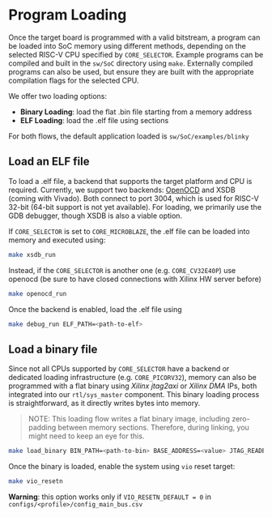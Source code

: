 # Program Loading

Once the target board is programmed with a valid bitstream, a program can be loaded into SoC memory using different methods, depending on the selected RISC-V CPU specified by `CORE_SELECTOR`. Example programs can be compiled and built in the `sw/SoC` directory using `make`. Externally compiled programs can also be used, but ensure they are built with the appropriate compilation flags for the selected CPU.

We offer two loading options:
- **Binary Loading**: load the flat .bin file starting from a memory address
- **ELF Loading**: load the .elf file using sections

For both flows, the default application loaded is `sw/SoC/examples/blinky`

## Load an ELF file

To load a .elf file, a backend that supports the target platform and CPU is required. Currently, we support two backends:
[OpenOCD](OPENOCD_INSTALLATION.md) and XSDB (coming with Vivado). Both connect to port 3004, which is used for RISC-V 32-bit (64-bit support is not yet available).
For loading, we primarily use the GDB debugger, though XSDB is also a viable option.

If `CORE_SELECTOR` is set to `CORE_MICROBLAZE`, the .elf file can be loaded into memory and executed using:
``` bash
make xsdb_run
```
Instead, if the `CORE_SELECTOR` is another one (e.g. `CORE_CV32E40P`) use openocd (be sure to have closed connections with Xilinx HW server before)
``` bash
make openocd_run
```
Once the backend is enabled, load the .elf file using
``` bash
make debug_run ELF_PATH=<path-to-elf>
```

## Load a binary file

Since not all CPUs supported by `CORE_SELECTOR` have a backend or dedicated loading infrastructure (e.g. `CORE_PICORV32`), memory can also be programmed with a flat binary using _Xilinx jtag2axi_ or _Xilinx DMA_ IPs, both integrated into our `rtl/sys_master` component. This binary loading process is straightforward, as it directly writes bytes into memory. 

> NOTE: This loading flow writes a flat binary image, including zero-padding between memory sections. Therefore, during linking, you might need to keep an eye for this.

``` bash
make load_binary BIN_PATH=<path-to-bin> BASE_ADDRESS=<value> JTAG_READBACK=<false|true>
```
Once the binary is loaded, enable the system using `vio` reset target:
``` bash
make vio_resetn
```
**Warning**: this option works only if `VIO_RESETN_DEFAULT = 0` in `configs/<profile>/config_main_bus.csv`
